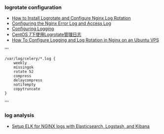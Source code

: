 

<h3> logrotate configuration </h3>
<ul>
  <li><a href="https://linoxide.com/linux-how-to/install-logrotate-configure-nginx-log-rotation/">How to Install Logrotate and Configure Nginx Log Rotation</a></li>
<li><a href="https://www.keycdn.com/support/nginx-error-log">Configuring the Nginx Error Log and Access Log</a></li>
<li><a href="https://docs.nginx.com/nginx/admin-guide/monitoring/logging/">Configuring Logging</a></li>
<li><a href="https://www.jianshu.com/p/1001b9d75e03">CentOS 7下使用Logrotate管理日志</a></li>
<li><a href="https://www.digitalocean.com/community/tutorials/how-to-configure-logging-and-log-rotation-in-nginx-on-an-ubuntu-vps">How To Configure Logging and Log Rotation in Nginx on an Ubuntu VPS</a> </li>
</ul>


'''

    /var/log/celery/*.log {
        weekly
        missingok
        rotate 52
        compress
        delaycompress
        notifempty
        copytruncate
    }
    
'''

<h3> log analysis </h3>
<ul>
  <li><a href="https://pawelurbanek.com/elk-nginx-logs-setup">Setup ELK for NGINX logs with Elasticsearch, Logstash, and Kibana</a> </li>
</ul>
